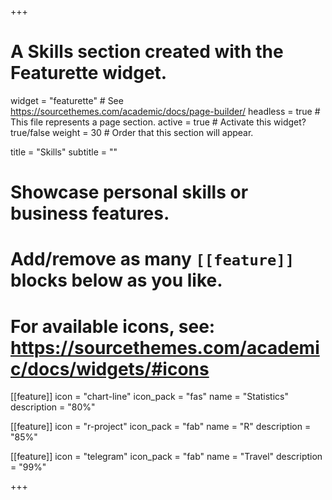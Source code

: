 +++
# A Skills section created with the Featurette widget.
widget = "featurette"  # See https://sourcethemes.com/academic/docs/page-builder/
headless = true  # This file represents a page section.
active = true  # Activate this widget? true/false
weight = 30  # Order that this section will appear.

title = "Skills"
subtitle = ""

# Showcase personal skills or business features.
# 
# Add/remove as many `[[feature]]` blocks below as you like.
# 
# For available icons, see: https://sourcethemes.com/academic/docs/widgets/#icons

[[feature]]
  icon = "chart-line"
  icon_pack = "fas"
  name = "Statistics"
  description = "80%"  

[[feature]]
  icon = "r-project"
  icon_pack = "fab"
  name = "R"
  description = "85%"
  
  
[[feature]]
  icon = "telegram"
  icon_pack = "fab"
  name = "Travel"
  description = "99%"

+++
